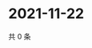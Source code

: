 # 2021-11-22

共 0 条

<!-- BEGIN WEIBO -->
<!-- 最后更新时间 Mon Nov 22 2021 00:16:18 GMT+0800 (China Standard Time) -->

<!-- END WEIBO -->
